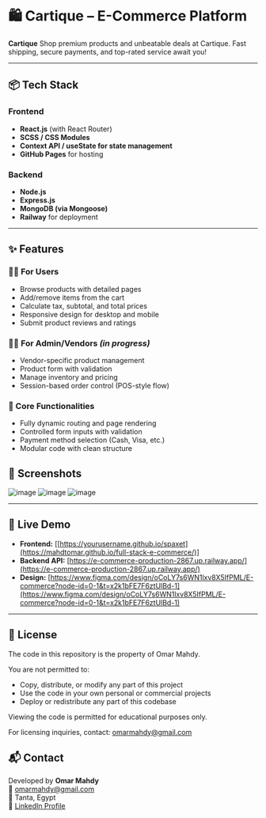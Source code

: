 
# 🛍️ Cartique – E-Commerce Platform
**Cartique**
Shop premium products and unbeatable deals at Cartique. Fast shipping, secure payments, and top-rated service await you!

---

## 📦 Tech Stack

### Frontend
- **React.js** (with React Router)
- **SCSS / CSS Modules**
- **Context API / useState for state management**
- **GitHub Pages** for hosting

### Backend
- **Node.js**
- **Express.js**
- **MongoDB (via Mongoose)**
- **Railway** for deployment

---

## ✨ Features

### 🧑‍💻 For Users
- Browse products with detailed pages
- Add/remove items from the cart
- Calculate tax, subtotal, and total prices
- Responsive design for desktop and mobile
- Submit product reviews and ratings

### 🧑‍🍳 For Admin/Vendors *(in progress)*
- Vendor-specific product management
- Product form with validation
- Manage inventory and pricing
- Session-based order control (POS-style flow)

### 🧪 Core Functionalities
- Fully dynamic routing and page rendering
- Controlled form inputs with validation
- Payment method selection (Cash, Visa, etc.)
- Modular code with clean structure


## 📸 Screenshots

![image](https://github.com/user-attachments/assets/6ea949bd-7c36-4873-abeb-8f600ab012a8)
![image](https://github.com/user-attachments/assets/0e442373-812d-4a03-9af8-58883a7f8299)
![image](https://github.com/user-attachments/assets/61f33d15-3988-4a9e-b327-71019a4ac6d4)

---

## 🔗 Live Demo

- **Frontend:** [[https://yourusername.github.io/spaxet](https://mahdtomar.github.io/full-stack-e-commerce/)]
- **Backend API:** [https://e-commerce-production-2867.up.railway.app/](https://e-commerce-production-2867.up.railway.app/)
- **Design:** [https://www.figma.com/design/oCoLY7s6WN1lxv8X5IfPML/E-commerce?node-id=0-1&t=x2k1bFE7F6ztUlBd-1](https://www.figma.com/design/oCoLY7s6WN1lxv8X5IfPML/E-commerce?node-id=0-1&t=x2k1bFE7F6ztUlBd-1)
---

## 📄 License

The code in this repository is the property of Omar Mahdy.

You are not permitted to:
- Copy, distribute, or modify any part of this project
- Use the code in your own personal or commercial projects
- Deploy or redistribute any part of this codebase

Viewing the code is permitted for educational purposes only.

For licensing inquiries, contact: omarmahdy@gmail.com

## 📬 Contact

Developed by **Omar Mahdy**  
📧 [omarmahdy@gmail.com](mailto:omarmahdy@gmail.com)  
📍 Tanta, Egypt  
🔗 [LinkedIn Profile](https://www.linkedin.com/in/omar-mahdy-frontend)

